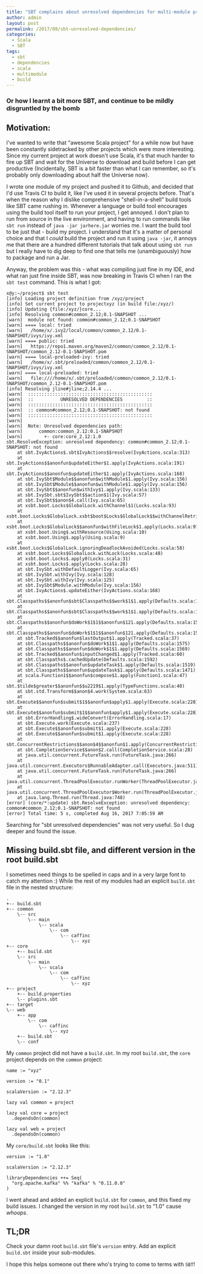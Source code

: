 ```yaml
---
title: "SBT complains about unresolved dependencies for multi-module projects"
author: admin
layout: post
permalink: /2017/08/sbt-unresolved-dependencies/
categories:
  - Scala
  - SBT
tags:
  - sbt
  - dependencies
  - scala
  - multimodule
  - build
---
```

### Or how I learnt a bit more SBT, and continue to be mildly disgruntled by the bomb

## Motivation:

I've wanted to write that "awesome Scala project" for a while now but have been constantly sidetracked by other projects which were more interesting. Since my current project at work doesn't use Scala, it's that much harder to fire up SBT and wait for the Universe to download and build before I can get productive (Incidentally, SBT is a bit faster than what I can remember, so it's probably only downloading about half the Universe now).

I wrote one module of my project and pushed it to Github, and decided that I'd use Travis CI to build it, like I've used it in several projects before. That's when the reason why I dislike comprehensive "shell-in-a-shell" build tools like SBT came rushing in. Whenever a language or build tool encourages using the build tool itself to run your project, I get annoyed. I don't plan to run from source in the live environment, and having to run commands like `sbt run` instead of `java -jar jarhere.jar` worries me. I want the build tool to be just that - build my project. I understand that it's a matter of personal choice and that I *could* build the project and run it using `java -jar`, it annoys me that there are a hundred different tutorials that talk about using `sbt run` but I really have to dig deep to find one that tells me (unambiguously) how to package and run a Jar.

Anyway, the problem was this - what was compiling just fine in my IDE, and what ran just fine inside SBT, was now breaking in Travis CI when I ran the `sbt test` command. This is what I got:

```
x@y:~/project$ sbt test
[info] Loading project definition from /xyz/project
[info] Set current project to projectxyz (in build file:/xyz/)
[info] Updating {file:/xyz/}core...
[info] Resolving common#common_2.12;0.1-SNAPSHOT ...
[warn] 	module not found: common#common_2.12;0.1-SNAPSHOT
[warn] ==== local: tried
[warn]   /home/x/.ivy2/local/common/common_2.12/0.1-SNAPSHOT/ivys/ivy.xml
[warn] ==== public: tried
[warn]   https://repo1.maven.org/maven2/common/common_2.12/0.1-SNAPSHOT/common_2.12-0.1-SNAPSHOT.pom
[warn] ==== local-preloaded-ivy: tried
[warn]   /home/x/.sbt/preloaded/common/common_2.12/0.1-SNAPSHOT/ivys/ivy.xml
[warn] ==== local-preloaded: tried
[warn]   file:////home/x/.sbt/preloaded/common/common_2.12/0.1-SNAPSHOT/common_2.12-0.1-SNAPSHOT.pom
[info] Resolving jline#jline;2.14.4 ...
[warn] 	::::::::::::::::::::::::::::::::::::::::::::::
[warn] 	::          UNRESOLVED DEPENDENCIES         ::
[warn] 	::::::::::::::::::::::::::::::::::::::::::::::
[warn] 	:: common#common_2.12;0.1-SNAPSHOT: not found
[warn] 	::::::::::::::::::::::::::::::::::::::::::::::
[warn] 
[warn] 	Note: Unresolved dependencies path:
[warn] 		common:common_2.12:0.1-SNAPSHOT
[warn] 		  +- core:core_2.12:1.0
sbt.ResolveException: unresolved dependency: common#common_2.12;0.1-SNAPSHOT: not found
	at sbt.IvyActions$.sbt$IvyActions$$resolve(IvyActions.scala:313)
	at sbt.IvyActions$$anonfun$updateEither$1.apply(IvyActions.scala:191)
	at sbt.IvyActions$$anonfun$updateEither$1.apply(IvyActions.scala:168)
	at sbt.IvySbt$Module$$anonfun$withModule$1.apply(Ivy.scala:156)
	at sbt.IvySbt$Module$$anonfun$withModule$1.apply(Ivy.scala:156)
	at sbt.IvySbt$$anonfun$withIvy$1.apply(Ivy.scala:133)
	at sbt.IvySbt.sbt$IvySbt$$action$1(Ivy.scala:57)
	at sbt.IvySbt$$anon$4.call(Ivy.scala:65)
	at xsbt.boot.Locks$GlobalLock.withChannel$1(Locks.scala:93)
	at xsbt.boot.Locks$GlobalLock.xsbt$boot$Locks$GlobalLock$$withChannelRetries$1(Locks.scala:78)
	at xsbt.boot.Locks$GlobalLock$$anonfun$withFileLock$1.apply(Locks.scala:97)
	at xsbt.boot.Using$.withResource(Using.scala:10)
	at xsbt.boot.Using$.apply(Using.scala:9)
	at xsbt.boot.Locks$GlobalLock.ignoringDeadlockAvoided(Locks.scala:58)
	at xsbt.boot.Locks$GlobalLock.withLock(Locks.scala:48)
	at xsbt.boot.Locks$.apply0(Locks.scala:31)
	at xsbt.boot.Locks$.apply(Locks.scala:28)
	at sbt.IvySbt.withDefaultLogger(Ivy.scala:65)
	at sbt.IvySbt.withIvy(Ivy.scala:128)
	at sbt.IvySbt.withIvy(Ivy.scala:125)
	at sbt.IvySbt$Module.withModule(Ivy.scala:156)
	at sbt.IvyActions$.updateEither(IvyActions.scala:168)
	at sbt.Classpaths$$anonfun$sbt$Classpaths$$work$1$1.apply(Defaults.scala:1541)
	at sbt.Classpaths$$anonfun$sbt$Classpaths$$work$1$1.apply(Defaults.scala:1537)
	at sbt.Classpaths$$anonfun$doWork$1$1$$anonfun$121.apply(Defaults.scala:1572)
	at sbt.Classpaths$$anonfun$doWork$1$1$$anonfun$121.apply(Defaults.scala:1570)
	at sbt.Tracked$$anonfun$lastOutput$1.apply(Tracked.scala:37)
	at sbt.Classpaths$$anonfun$doWork$1$1.apply(Defaults.scala:1575)
	at sbt.Classpaths$$anonfun$doWork$1$1.apply(Defaults.scala:1569)
	at sbt.Tracked$$anonfun$inputChanged$1.apply(Tracked.scala:60)
	at sbt.Classpaths$.cachedUpdate(Defaults.scala:1592)
	at sbt.Classpaths$$anonfun$updateTask$1.apply(Defaults.scala:1519)
	at sbt.Classpaths$$anonfun$updateTask$1.apply(Defaults.scala:1471)
	at scala.Function1$$anonfun$compose$1.apply(Function1.scala:47)
	at sbt.$tilde$greater$$anonfun$$u2219$1.apply(TypeFunctions.scala:40)
	at sbt.std.Transform$$anon$4.work(System.scala:63)
	at sbt.Execute$$anonfun$submit$1$$anonfun$apply$1.apply(Execute.scala:228)
	at sbt.Execute$$anonfun$submit$1$$anonfun$apply$1.apply(Execute.scala:228)
	at sbt.ErrorHandling$.wideConvert(ErrorHandling.scala:17)
	at sbt.Execute.work(Execute.scala:237)
	at sbt.Execute$$anonfun$submit$1.apply(Execute.scala:228)
	at sbt.Execute$$anonfun$submit$1.apply(Execute.scala:228)
	at sbt.ConcurrentRestrictions$$anon$4$$anonfun$1.apply(ConcurrentRestrictions.scala:159)
	at sbt.CompletionService$$anon$2.call(CompletionService.scala:28)
	at java.util.concurrent.FutureTask.run(FutureTask.java:266)
	at java.util.concurrent.Executors$RunnableAdapter.call(Executors.java:511)
	at java.util.concurrent.FutureTask.run(FutureTask.java:266)
	at java.util.concurrent.ThreadPoolExecutor.runWorker(ThreadPoolExecutor.java:1149)
	at java.util.concurrent.ThreadPoolExecutor$Worker.run(ThreadPoolExecutor.java:624)
	at java.lang.Thread.run(Thread.java:748)
[error] (core/*:update) sbt.ResolveException: unresolved dependency: common#common_2.12;0.1-SNAPSHOT: not found
[error] Total time: 5 s, completed Aug 16, 2017 7:05:59 AM

```

Searching for "sbt unresolved dependencies" was not very useful. So I dug deeper and found the issue.

## Missing build.sbt file, and different version in the root build.sbt

I sometimes need things to be spelled in caps and in a very large font to catch my attention :) While the rest of my modules had an explicit `build.sbt` file in the nested structure:

```
.
+-- build.sbt
+-- common
    \-- src
        \-- main
            \-- scala
                \-- com
                    \-- caffinc
                        \-- xyz
+-- core
    +-- build.sbt
    \-- src
        \-- main
            \-- scala
                \-- com
                    \-- caffinc
                        \-- xyz
+-- project
    +-- build.properties
    \-- plugins.sbt
+-- target
\-- web
    +-- app
        \-- com
            \-- caffinc
                \-- xyz
    +-- build.sbt
    \-- conf
```

My `common` project did not have a `build.sbt`. In my root `build.sbt`, the `core` project depends on the `common` project:

```
name := "xyz"

version := "0.1"

scalaVersion := "2.12.3"

lazy val common = project

lazy val core = project
  .dependsOn(common)

lazy val web = project
  .dependsOn(common)
```

My `core/build.sbt` looks like this:

```
version := "1.0"

scalaVersion := "2.12.3"

libraryDependencies ++= Seq(
  "org.apache.kafka" %% "kafka" % "0.11.0.0"
)
```

I went ahead and added an explicit `build.sbt` for `common`, and this fixed my build issues. I changed the version in my root `build.sbt` to "1.0" cause *whoops*.

## TL;DR

Check your damn root `build.sbt` file's `version` entry. Add an explicit `build.sbt` inside your sub-modules.

I hope this helps someone out there who's trying to come to terms with `SBT`!
